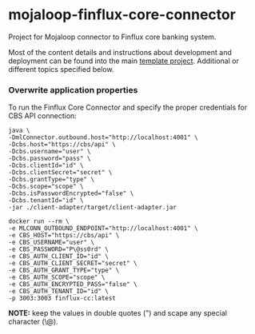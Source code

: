 # mojaloop-finflux-core-connector
Project for Mojaloop connector to Finflux core banking system.

Most of the content details and instructions about development and deployment can be found into the main [template project](https://github.com/pm4ml/pm4ml-core-connector-rest-template). 
Additional or different topics specified below.

### Overwrite application properties

To run the Finflux Core Connector and specify the proper credentials for CBS API connection:
```
java \
-DmlConnector.outbound.host="http://localhost:4001" \
-Dcbs.host="https://cbs/api" \
-Dcbs.username="user" \
-Dcbs.password="pass" \
-Dcbs.clientId="id" \
-Dcbs.clientSecret="secret" \
-Dcbs.grantType="type" \
-Dcbs.scope="scope" \
-Dcbs.isPasswordEncrypted="false" \
-Dcbs.tenantId="id" \
-jar ./client-adapter/target/client-adapter.jar
```
```
docker run --rm \
-e MLCONN_OUTBOUND_ENDPOINT="http://localhost:4001" \
-e CBS_HOST="https://cbs/api" \
-e CBS_USERNAME="user" \
-e CBS_PASSWORD="P\@ss0rd" \
-e CBS_AUTH_CLIENT_ID="id" \
-e CBS_AUTH_CLIENT_SECRET="secret" \
-e CBS_AUTH_GRANT_TYPE="type" \
-e CBS_AUTH_SCOPE="scope" \
-e CBS_AUTH_ENCRYPTED_PASS="false" \
-e CBS_AUTH_TENANT_ID="id" \
-p 3003:3003 finflux-cc:latest
```
**NOTE:** keep the values in double quotes (") and scape any special character (\\@).